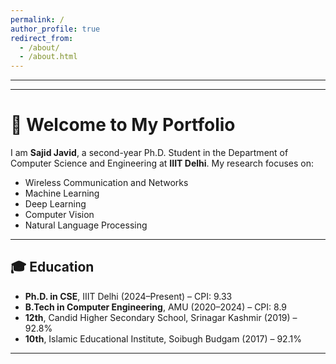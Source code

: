 ```yaml
---
permalink: /
author_profile: true
redirect_from: 
  - /about/
  - /about.html
---
```

---

---------------

# 👋 Welcome to My Portfolio

I am **Sajid Javid**, a second-year Ph.D. Student in the Department of Computer Science and Engineering at **IIIT Delhi**. My research focuses on:
* Wireless Communication and Networks
* Machine Learning
* Deep Learning
* Computer Vision
* Natural Language Processing


---

## 🎓 Education

* **Ph.D. in CSE**, IIIT Delhi (2024–Present) – CPI: 9.33
* **B.Tech in Computer Engineering**, AMU (2020–2024) – CPI: 8.9
* **12th**, Candid Higher Secondary School, Srinagar Kashmir (2019) – 92.8%
* **10th**, Islamic Educational Institute, Soibugh Budgam  (2017) – 92.1%

---


